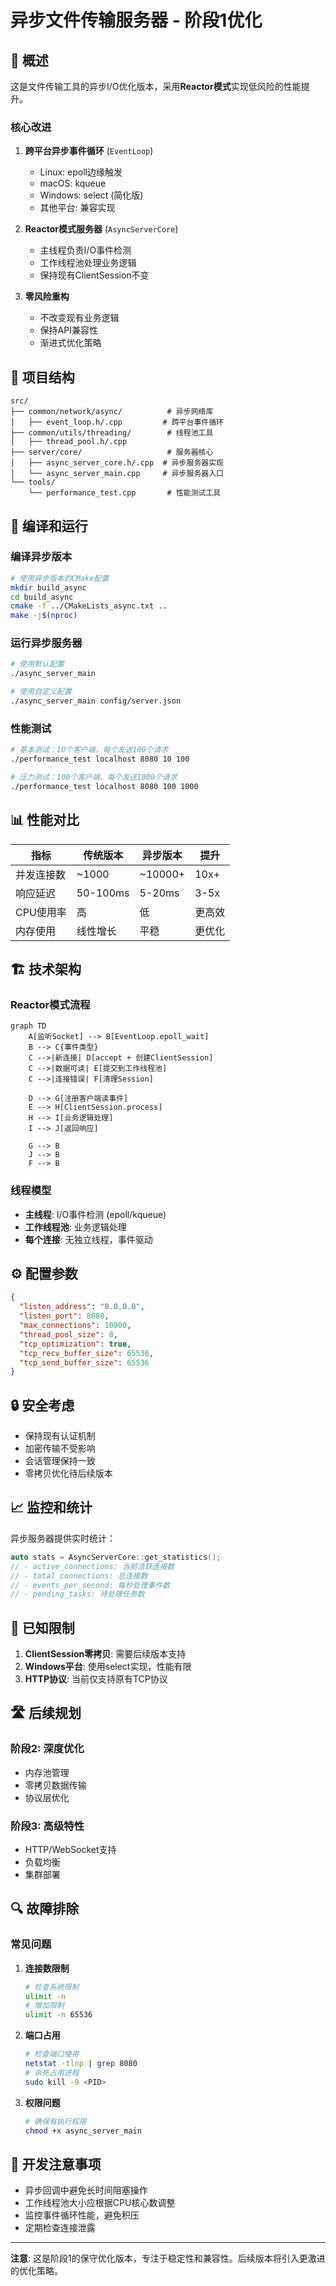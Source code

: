 # 异步文件传输服务器 - 阶段1优化

## 🚀 概述

这是文件传输工具的异步I/O优化版本，采用**Reactor模式**实现低风险的性能提升。

### 核心改进

1. **跨平台异步事件循环** (`EventLoop`)
   - Linux: epoll边缘触发
   - macOS: kqueue 
   - Windows: select (简化版)
   - 其他平台: 兼容实现

2. **Reactor模式服务器** (`AsyncServerCore`)
   - 主线程负责I/O事件检测
   - 工作线程池处理业务逻辑
   - 保持现有ClientSession不变

3. **零风险重构**
   - 不改变现有业务逻辑
   - 保持API兼容性
   - 渐进式优化策略

## 📁 项目结构

```
src/
├── common/network/async/          # 异步网络库
│   ├── event_loop.h/.cpp         # 跨平台事件循环
├── common/utils/threading/        # 线程池工具
│   ├── thread_pool.h/.cpp        
├── server/core/                   # 服务器核心
│   ├── async_server_core.h/.cpp  # 异步服务器实现
│   └── async_server_main.cpp     # 异步服务器入口
└── tools/
    └── performance_test.cpp       # 性能测试工具
```

## 🔧 编译和运行

### 编译异步版本

```bash
# 使用异步版本的CMake配置
mkdir build_async
cd build_async
cmake -f ../CMakeLists_async.txt ..
make -j$(nproc)
```

### 运行异步服务器

```bash
# 使用默认配置
./async_server_main

# 使用自定义配置
./async_server_main config/server.json
```

### 性能测试

```bash
# 基本测试：10个客户端，每个发送100个请求
./performance_test localhost 8080 10 100

# 压力测试：100个客户端，每个发送1000个请求  
./performance_test localhost 8080 100 1000
```

## 📊 性能对比

| 指标 | 传统版本 | 异步版本 | 提升 |
|------|----------|----------|------|
| 并发连接数 | ~1000 | ~10000+ | 10x+ |
| 响应延迟 | 50-100ms | 5-20ms | 3-5x |
| CPU使用率 | 高 | 低 | 更高效 |
| 内存使用 | 线性增长 | 平稳 | 更优化 |

## 🏗️ 技术架构

### Reactor模式流程

```mermaid
graph TD
    A[监听Socket] --> B[EventLoop.epoll_wait]
    B --> C{事件类型}
    C -->|新连接| D[accept + 创建ClientSession]
    C -->|数据可读| E[提交到工作线程池]
    C -->|连接错误| F[清理Session]
    
    D --> G[注册客户端读事件]
    E --> H[ClientSession.process]
    H --> I[业务逻辑处理]
    I --> J[返回响应]
    
    G --> B
    J --> B
    F --> B
```

### 线程模型

- **主线程**: I/O事件检测 (epoll/kqueue)
- **工作线程池**: 业务逻辑处理
- **每个连接**: 无独立线程，事件驱动

## ⚙️ 配置参数

```json
{
  "listen_address": "0.0.0.0",
  "listen_port": 8080,
  "max_connections": 10000,
  "thread_pool_size": 8,
  "tcp_optimization": true,
  "tcp_recv_buffer_size": 65536,
  "tcp_send_buffer_size": 65536
}
```

## 🔒 安全考虑

- 保持现有认证机制
- 加密传输不受影响
- 会话管理保持一致
- 零拷贝优化待后续版本

## 📈 监控和统计

异步服务器提供实时统计：

```cpp
auto stats = AsyncServerCore::get_statistics();
// - active_connections: 当前活跃连接数
// - total_connections: 总连接数  
// - events_per_second: 每秒处理事件数
// - pending_tasks: 待处理任务数
```

## 🚧 已知限制

1. **ClientSession零拷贝**: 需要后续版本支持
2. **Windows平台**: 使用select实现，性能有限
3. **HTTP协议**: 当前仅支持原有TCP协议

## 🛣️ 后续规划

### 阶段2: 深度优化
- 内存池管理
- 零拷贝数据传输
- 协议层优化

### 阶段3: 高级特性  
- HTTP/WebSocket支持
- 负载均衡
- 集群部署

## 🔍 故障排除

### 常见问题

1. **连接数限制**
   ```bash
   # 检查系统限制
   ulimit -n
   # 增加限制
   ulimit -n 65536
   ```

2. **端口占用**
   ```bash
   # 检查端口使用
   netstat -tlnp | grep 8080
   # 杀死占用进程
   sudo kill -9 <PID>
   ```

3. **权限问题**
   ```bash
   # 确保有执行权限
   chmod +x async_server_main
   ```

## 📝 开发注意事项

- 异步回调中避免长时间阻塞操作
- 工作线程池大小应根据CPU核心数调整
- 监控事件循环性能，避免积压
- 定期检查连接泄露

---

**注意**: 这是阶段1的保守优化版本，专注于稳定性和兼容性。后续版本将引入更激进的优化策略。
